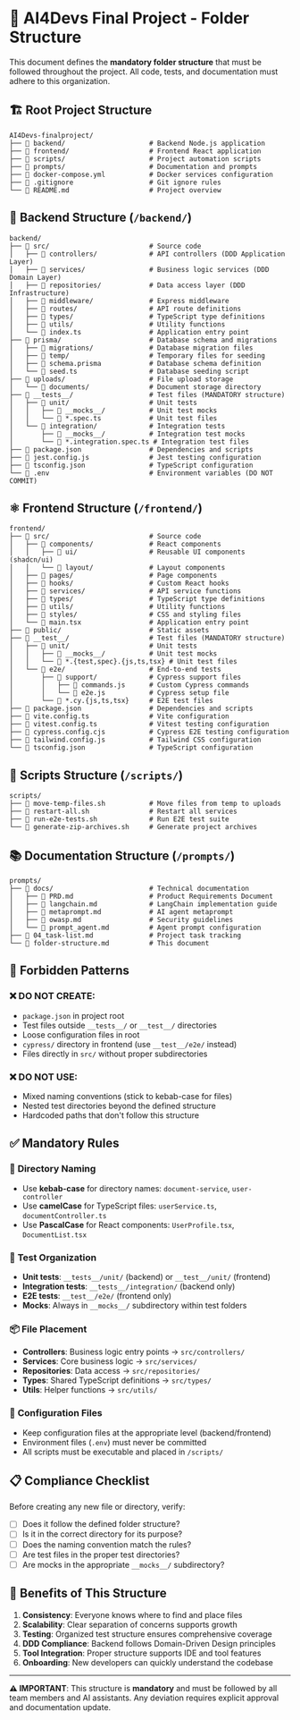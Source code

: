# 📁 AI4Devs Final Project - Folder Structure

This document defines the **mandatory folder structure** that must be followed throughout the project. All code, tests, and documentation must adhere to this organization.

## 🏗️ Root Project Structure

```
AI4Devs-finalproject/
├── 📁 backend/                     # Backend Node.js application
├── 📁 frontend/                    # Frontend React application  
├── 📁 scripts/                     # Project automation scripts
├── 📁 prompts/                     # Documentation and prompts
├── 📄 docker-compose.yml           # Docker services configuration
├── 📄 .gitignore                   # Git ignore rules
└── 📄 README.md                    # Project overview
```

## 🔧 Backend Structure (`/backend/`)

```
backend/
├── 📁 src/                         # Source code
│   ├── 📁 controllers/             # API controllers (DDD Application Layer)
│   ├── 📁 services/                # Business logic services (DDD Domain Layer)
│   ├── 📁 repositories/            # Data access layer (DDD Infrastructure)
│   ├── 📁 middleware/              # Express middleware
│   ├── 📁 routes/                  # API route definitions
│   ├── 📁 types/                   # TypeScript type definitions
│   ├── 📁 utils/                   # Utility functions
│   └── 📄 index.ts                 # Application entry point
├── 📁 prisma/                      # Database schema and migrations
│   ├── 📁 migrations/              # Database migration files
│   ├── 📁 temp/                    # Temporary files for seeding
│   ├── 📄 schema.prisma            # Database schema definition
│   └── 📄 seed.ts                  # Database seeding script
├── 📁 uploads/                     # File upload storage
│   └── 📁 documents/               # Document storage directory
├── 📁 __tests__/                   # Test files (MANDATORY structure)
│   ├── 📁 unit/                    # Unit tests
│   │   ├── 📁 __mocks__/           # Unit test mocks
│   │   └── 📄 *.spec.ts            # Unit test files
│   └── 📁 integration/             # Integration tests
│       ├── 📁 __mocks__/           # Integration test mocks
│       └── 📄 *.integration.spec.ts # Integration test files
├── 📄 package.json                 # Dependencies and scripts
├── 📄 jest.config.js               # Jest testing configuration
├── 📄 tsconfig.json                # TypeScript configuration
└── 📄 .env                         # Environment variables (DO NOT COMMIT)
```

## ⚛️ Frontend Structure (`/frontend/`)

```
frontend/
├── 📁 src/                         # Source code
│   ├── 📁 components/              # React components
│   │   ├── 📁 ui/                  # Reusable UI components (shadcn/ui)
│   │   └── 📁 layout/              # Layout components
│   ├── 📁 pages/                   # Page components
│   ├── 📁 hooks/                   # Custom React hooks
│   ├── 📁 services/                # API service functions
│   ├── 📁 types/                   # TypeScript type definitions
│   ├── 📁 utils/                   # Utility functions
│   ├── 📁 styles/                  # CSS and styling files
│   └── 📄 main.tsx                 # Application entry point
├── 📁 public/                      # Static assets
├── 📁 __test__/                    # Test files (MANDATORY structure)
│   ├── 📁 unit/                    # Unit tests
│   │   ├── 📁 __mocks__/           # Unit test mocks
│   │   └── 📄 *.{test,spec}.{js,ts,tsx} # Unit test files
│   └── 📁 e2e/                     # End-to-end tests
│       ├── 📁 support/             # Cypress support files
│       │   ├── 📄 commands.js      # Custom Cypress commands
│       │   └── 📄 e2e.js           # Cypress setup file
│       └── 📄 *.cy.{js,ts,tsx}     # E2E test files
├── 📄 package.json                 # Dependencies and scripts
├── 📄 vite.config.ts               # Vite configuration
├── 📄 vitest.config.ts             # Vitest testing configuration
├── 📄 cypress.config.cjs           # Cypress E2E testing configuration
├── 📄 tailwind.config.js           # Tailwind CSS configuration
└── 📄 tsconfig.json                # TypeScript configuration
```

## 🤖 Scripts Structure (`/scripts/`)

```
scripts/
├── 📄 move-temp-files.sh           # Move files from temp to uploads
├── 📄 restart-all.sh               # Restart all services
├── 📄 run-e2e-tests.sh             # Run E2E test suite
└── 📄 generate-zip-archives.sh     # Generate project archives
```

## 📚 Documentation Structure (`/prompts/`)

```
prompts/
├── 📁 docs/                        # Technical documentation
│   ├── 📄 PRD.md                   # Product Requirements Document
│   ├── 📄 langchain.md             # LangChain implementation guide
│   ├── 📄 metaprompt.md            # AI agent metaprompt
│   ├── 📄 owasp.md                 # Security guidelines
│   └── 📄 prompt_agent.md          # Agent prompt configuration
├── 📄 04_task-list.md              # Project task tracking
└── 📄 folder-structure.md          # This document
```

## 🚫 Forbidden Patterns

### ❌ DO NOT CREATE:
- `package.json` in project root
- Test files outside `__tests__/` or `__test__/` directories
- Loose configuration files in root
- `cypress/` directory in frontend (use `__test__/e2e/` instead)
- Files directly in `src/` without proper subdirectories

### ❌ DO NOT USE:
- Mixed naming conventions (stick to kebab-case for files)
- Nested test directories beyond the defined structure
- Hardcoded paths that don't follow this structure

## ✅ Mandatory Rules

### 📁 **Directory Naming**
- Use **kebab-case** for directory names: `document-service`, `user-controller`
- Use **camelCase** for TypeScript files: `userService.ts`, `documentController.ts`
- Use **PascalCase** for React components: `UserProfile.tsx`, `DocumentList.tsx`

### 🧪 **Test Organization**
- **Unit tests**: `__tests__/unit/` (backend) or `__test__/unit/` (frontend)
- **Integration tests**: `__tests__/integration/` (backend only)
- **E2E tests**: `__test__/e2e/` (frontend only)
- **Mocks**: Always in `__mocks__/` subdirectory within test folders

### 📦 **File Placement**
- **Controllers**: Business logic entry points → `src/controllers/`
- **Services**: Core business logic → `src/services/`
- **Repositories**: Data access → `src/repositories/`
- **Types**: Shared TypeScript definitions → `src/types/`
- **Utils**: Helper functions → `src/utils/`

### 🔧 **Configuration Files**
- Keep configuration files at the appropriate level (backend/frontend)
- Environment files (`.env`) must never be committed
- All scripts must be executable and placed in `/scripts/`

## 📋 Compliance Checklist

Before creating any new file or directory, verify:

- [ ] Does it follow the defined folder structure?
- [ ] Is it in the correct directory for its purpose?
- [ ] Does the naming convention match the rules?
- [ ] Are test files in the proper test directories?
- [ ] Are mocks in the appropriate `__mocks__/` subdirectory?

## 🎯 Benefits of This Structure

1. **Consistency**: Everyone knows where to find and place files
2. **Scalability**: Clear separation of concerns supports growth
3. **Testing**: Organized test structure ensures comprehensive coverage
4. **DDD Compliance**: Backend follows Domain-Driven Design principles
5. **Tool Integration**: Proper structure supports IDE and tool features
6. **Onboarding**: New developers can quickly understand the codebase

---

**⚠️ IMPORTANT**: This structure is **mandatory** and must be followed by all team members and AI assistants. Any deviation requires explicit approval and documentation update. 